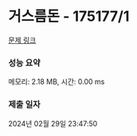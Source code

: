 # 거스름돈 - 175177/1 

[문제 링크](https://level.goorm.io/exam/175177/%EA%B1%B0%EC%8A%A4%EB%A6%84-%EB%8F%88/quiz/1) 

### 성능 요약

메모리: 2.18 MB, 시간: 0.00 ms

### 제출 일자

2024년 02월 29일 23:47:50

